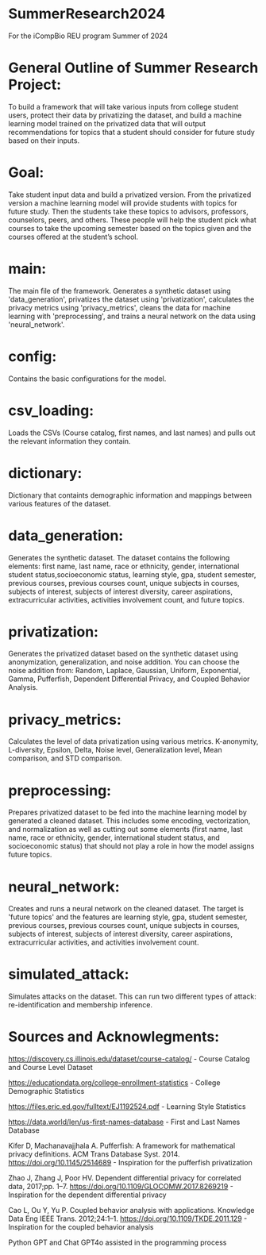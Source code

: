 # SummerResearch2024
For the iCompBio REU program Summer of 2024

# General Outline of Summer Research Project:
To build a framework that will take various inputs from college student users, protect their data by privatizing the dataset, and build a machine learning model trained on the privatized data that will output recommendations for topics that a student should consider for future study based on their inputs.

# Goal:
Take student input data and build a privatized version. From the privatized version a machine learning model will provide students with topics for future study. Then the students take these topics to advisors, professors, counselors, peers, and others. These people will help the student pick what courses to take the upcoming semester based on the topics given and the courses offered at the student’s school.

# main:
The main file of the framework. Generates a synthetic dataset using 'data_generation', privatizes the dataset using 'privatization', calculates the privacy metrics using 'privacy_metrics', cleans the data for machine learning with 'preprocessing', and trains a neural network on the data using 'neural_network'.

# config:
Contains the basic configurations for the model.

# csv_loading:
Loads the CSVs (Course catalog, first names, and last names) and pulls out the relevant information they contain.

# dictionary:
Dictionary that containts demographic information and mappings between various features of the dataset.

# data_generation:
Generates the synthetic dataset. The dataset contains the following elements: first name, last name, race or ethnicity, gender, international student status,socioeconomic status, learning style, gpa, student semester, previous courses, previous courses count, unique subjects in courses, subjects of interest, subjects of interest diversity, career aspirations, extracurricular activities, activities involvement count, and future topics.

# privatization:
Generates the privatized dataset based on the synthetic dataset using anonymization, generalization, and noise addition. You can choose the noise addition from: Random, Laplace, Gaussian, Uniform, Exponential, Gamma, Pufferfish, Dependent Differential Privacy, and Coupled Behavior Analysis.

# privacy_metrics:
Calculates the level of data privatization using various metrics. K-anonymity, L-diversity, Epsilon, Delta, Noise level, Generalization level, Mean comparison, and STD comparison.


# preprocessing:
Prepares privatized dataset to be fed into the machine learning model by generated a cleaned dataset. This includes some encoding, vectorization, and normalization as well as cutting out some elements (first name, last name, race or ethnicity, gender, international student status, and socioeconomic status) that should not play a role in how the model assigns future topics.

# neural_network:
Creates and runs a neural network on the cleaned dataset. The target is 'future topics' and the features are learning style, gpa, student semester, previous courses, previous courses count, unique subjects in courses, subjects of interest, subjects of interest diversity, career aspirations, extracurricular activities, and activities involvement count.

# simulated_attack:
Simulates attacks on the dataset. This can run two different types of attack: re-identification and membership inference.

# Sources and Acknowlegments:
https://discovery.cs.illinois.edu/dataset/course-catalog/ - Course Catalog and Course Level Dataset

https://educationdata.org/college-enrollment-statistics - College Demographic Statistics

https://files.eric.ed.gov/fulltext/EJ1192524.pdf - Learning Style Statistics

https://data.world/len/us-first-names-database - First and Last Names Database

Kifer D, Machanavajjhala A. Pufferfish: A framework for mathematical privacy definitions. ACM Trans Database Syst. 2014. https://doi.org/10.1145/2514689 - Inspiration for the pufferfish privatization

Zhao J, Zhang J, Poor HV. Dependent differential privacy for correlated data, 2017;pp. 1–7. https://doi.org/10.1109/GLOCOMW.2017.8269219 - Inspiration for the dependent differential privacy

Cao L, Ou Y, Yu P. Coupled behavior analysis with applications. Knowledge Data Eng IEEE Trans. 2012;24:1–1. https://doi.org/10.1109/TKDE.2011.129 - Inspiration for the coupled behavior analysis

Python GPT and Chat GPT4o assisted in the programming process
